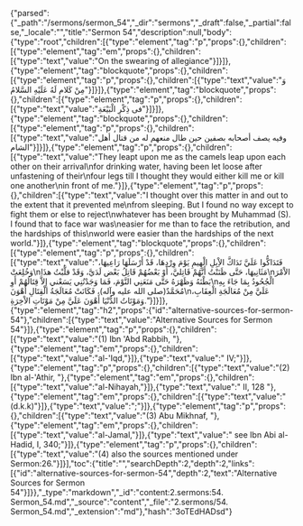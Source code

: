 {"parsed":{"_path":"/sermons/sermon_54","_dir":"sermons","_draft":false,"_partial":false,"_locale":"","title":"Sermon 54","description":null,"body":{"type":"root","children":[{"type":"element","tag":"p","props":{},"children":[{"type":"element","tag":"em","props":{},"children":[{"type":"text","value":"On the swearing of allegiance"}]}]},{"type":"element","tag":"blockquote","props":{},"children":[{"type":"element","tag":"p","props":{},"children":[{"type":"text","value":"وَ مِنْ كَلام لَهُ عَلَيْهِ السَّلامُ"}]}]},{"type":"element","tag":"blockquote","props":{},"children":[{"type":"element","tag":"p","props":{},"children":[{"type":"text","value":"فى ذِكْرِ الْبَيْعَةِ"}]}]},{"type":"element","tag":"blockquote","props":{},"children":[{"type":"element","tag":"p","props":{},"children":[{"type":"text","value":"وفيه يصف أصحابه بصفين حين طال منعهم له من قتال أهل الشام"}]}]},{"type":"element","tag":"p","props":{},"children":[{"type":"text","value":"They leapt upon me as the camels leap upon each other on their arrival\nfor drinking water, having been let loose after unfastening of their\nfour legs till I thought they would either kill me or kill one another\nin front of me."}]},{"type":"element","tag":"p","props":{},"children":[{"type":"text","value":"I thought over this matter in and out to the extent that it prevented me\nfrom sleeping. But I found no way except to fight them or else to reject\nwhatever has been brought by Muhammad (S). I found that to face war was\neasier for me than to face the retribution, and the hardships of this\nworld were easier than the hardships of the next world."}]},{"type":"element","tag":"blockquote","props":{},"children":[{"type":"element","tag":"p","props":{},"children":[{"type":"text","value":"فَتَدَاكُّوا عَلَيَّ تَدَاكَّ الاِْبِلِ الْهِيمِ يَوْمَ وِرْدِهَا، قَدْ أَرْسَلَهَا رَاعِيهَا، وَخُلِعَتْ\nمَثَانِيهَا، حَتَّى ظَنَنْتُ أَنَّهُمْ قَاتِليَّ، أَوْ بَعْضُهُمْ قَاتِلُ بَعْض لَدَيَّ، وَقَدْ قلَّبْتُ هذَا\nالاْمْرَ بَطْنَهُ وَظَهْرَهُ حَتَّى مَنَعَنِي النَّوْمَ، فَمَا وَجَدْتُنِي يَسَعْني إِلاَّ قِتَالُهُمْ أَوِ\nالْجُحُودُ بِمَا جَاءَ بِهِ مُحَمَّدٌ(صلى الله عليه وآله)، فَكَانَتْ مُعَالَجَةُ الْقِتَالِ أَهْوَنَ\nعَلَيَّ مِنْ مُعَالَجَةِ الْعِقَابِ، وَمَوْتَاتُ الدُّنْيَا أَهْوَنَ عَلَيَّ مِنْ مَوْتَاتِ الاْخِرَةِ."}]}]},{"type":"element","tag":"h2","props":{"id":"alternative-sources-for-sermon-54"},"children":[{"type":"text","value":"Alternative Sources for Sermon 54"}]},{"type":"element","tag":"p","props":{},"children":[{"type":"text","value":"(1) Ibn 'Abd Rabbih, "},{"type":"element","tag":"em","props":{},"children":[{"type":"text","value":"al-'Iqd,"}]},{"type":"text","value":" IV;"}]},{"type":"element","tag":"p","props":{},"children":[{"type":"text","value":"(2) Ibn al-'Athir, "},{"type":"element","tag":"em","props":{},"children":[{"type":"text","value":"al-Nihayah,"}]},{"type":"text","value":" II, 128 "},{"type":"element","tag":"em","props":{},"children":[{"type":"text","value":"(d.k.k)"}]},{"type":"text","value":";"}]},{"type":"element","tag":"p","props":{},"children":[{"type":"text","value":"(3) Abu Mikhnaf, "},{"type":"element","tag":"em","props":{},"children":[{"type":"text","value":"al-Jamal,"}]},{"type":"text","value":" see Ibn Abi al-Hadid, I, 340;"}]},{"type":"element","tag":"p","props":{},"children":[{"type":"text","value":"(4) also the sources mentioned under Sermon:26."}]}],"toc":{"title":"","searchDepth":2,"depth":2,"links":[{"id":"alternative-sources-for-sermon-54","depth":2,"text":"Alternative Sources for Sermon 54"}]}},"_type":"markdown","_id":"content:2.sermons:54. Sermon_54.md","_source":"content","_file":"2.sermons/54. Sermon_54.md","_extension":"md"},"hash":"3oTEdHADsd"}